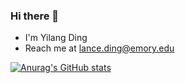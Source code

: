### Hi there 👋

* I'm Yilang Ding
* Reach me at lance.ding@emory.edu

[![Anurag's GitHub stats](https://github-readme-stats.vercel.app/api/top-langs/?username=yDing121&exclude_repo=YOLOv3-Counter-Strike-Global-Offensive,BMTools,ToolBench,yding121.github.io&hide=html&layout=donut&theme=radical)](https://github.com/anuraghazra/github-readme-stats)
<!--
**yDing121/yDing121** is a ✨ _special_ ✨ repository because its `README.md` (this file) appears on your GitHub profile.

Here are some ideas to get you started:

- 🔭 I’m currently working on ...
- 🌱 I’m currently learning ...
- 👯 I’m looking to collaborate on ...
- 🤔 I’m looking for help with ...
- 💬 Ask me about ...
- 📫 How to reach me: ...
- 😄 Pronouns: ...
- ⚡ Fun fact: ...
-->
